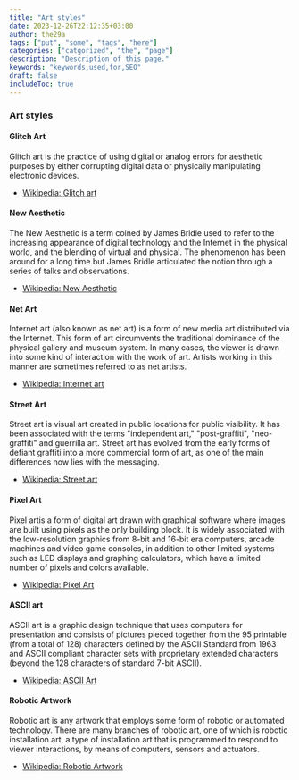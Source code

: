 ```yaml
---
title: "Art styles"
date: 2023-12-26T22:12:35+03:00
author: the29a
tags: ["put", "some", "tags", "here"]
categories: ["catgorized", "the", "page"]
description: "Description of this page."
keywords: "keywords,used,for,SEO"
draft: false
includeToc: true
---
```


### Art styles

#### Glitch Art
Glitch art is the practice of using digital or analog errors for aesthetic purposes by either corrupting digital data or physically manipulating electronic devices.
- [Wikipedia: Glitch art](https://en.wikipedia.org/wiki/Glitch_art)

#### New Aesthetic 
The New Aesthetic is a term coined by James Bridle used to refer to the increasing appearance of digital technology and the Internet in the physical world, and the blending of virtual and physical. The phenomenon has been around for a long time but James Bridle articulated the notion through a series of talks and observations.
- [Wikipedia: New Aesthetic](https://en.wikipedia.org/wiki/New_Aesthetic)

#### Net Art
Internet art (also known as net art) is a form of new media art distributed via the Internet. This form of art circumvents the traditional dominance of the physical gallery and museum system. In many cases, the viewer is drawn into some kind of interaction with the work of art. Artists working in this manner are sometimes referred to as net artists. 
- [Wikipedia: Internet art](https://en.wikipedia.org/wiki/Internet_art)

#### Street Art 
Street art is visual art created in public locations for public visibility. It has been associated with the terms "independent art," "post-graffiti", "neo-graffiti" and guerrilla art. Street art has evolved from the early forms of defiant graffiti into a more commercial form of art, as one of the main differences now lies with the messaging. 
- [Wikipedia: Street art](https://en.wikipedia.org/wiki/Street_art)

#### Pixel Art
Pixel artis a form of digital art drawn with graphical software where images are built using pixels as the only building block. It is widely associated with the low-resolution graphics from 8-bit and 16-bit era computers, arcade machines and video game consoles, in addition to other limited systems such as LED displays and graphing calculators, which have a limited number of pixels and colors available.
- [Wikipedia: Pixel Art](https://en.wikipedia.org/wiki/Pixel_art)

#### ASCII art
ASCII art is a graphic design technique that uses computers for presentation and consists of pictures pieced together from the 95 printable (from a total of 128) characters defined by the ASCII Standard from 1963 and ASCII compliant character sets with proprietary extended characters (beyond the 128 characters of standard 7-bit ASCII).
- [Wikipedia: ASCII Art](https://en.wikipedia.org/wiki/ASCII_art)

#### Robotic Artwork
Robotic art is any artwork that employs some form of robotic or automated technology. There are many branches of robotic art, one of which is robotic installation art, a type of installation art that is programmed to respond to viewer interactions, by means of computers, sensors and actuators. 
- [Wikipedia: Robotic Artwork](https://en.wikipedia.org/wiki/Robotic_art)